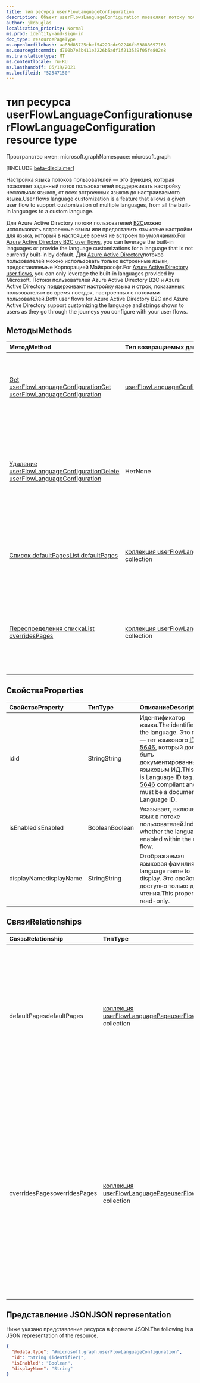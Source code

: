 ```yaml
---
title: тип ресурса userFlowLanguageConfiguration
description: Объект userFlowsLanguageConfiguration позволяет потоку пользователей поддерживать настройку нескольких языков.
author: jkdouglas
localization_priority: Normal
ms.prod: identity-and-sign-in
doc_type: resourcePageType
ms.openlocfilehash: aa83d85725cbef54229cdc92246fb83888697166
ms.sourcegitcommit: d700b7e3b411e3226b5adf1f213539f05fe802e8
ms.translationtype: MT
ms.contentlocale: ru-RU
ms.lasthandoff: 05/19/2021
ms.locfileid: "52547150"
---
```

# <a name="userflowlanguageconfiguration-resource-type"></a><span data-ttu-id="ddbf5-103">тип ресурса userFlowLanguageConfiguration</span><span class="sxs-lookup"><span data-stu-id="ddbf5-103">userFlowLanguageConfiguration resource type</span></span>

<span data-ttu-id="ddbf5-104">Пространство имен: microsoft.graph</span><span class="sxs-lookup"><span data-stu-id="ddbf5-104">Namespace: microsoft.graph</span></span>

[!INCLUDE [beta-disclaimer](../../includes/beta-disclaimer.md)]

<span data-ttu-id="ddbf5-105">Настройка языка потоков пользователей — это функция, которая позволяет заданный поток пользователей поддерживать настройку нескольких языков, от всех встроенных языков до настраиваемого языка.</span><span class="sxs-lookup"><span data-stu-id="ddbf5-105">User flows language customization is a feature that allows a given user flow to support customization of multiple languages, from all the built-in languages to a custom language.</span></span>

<span data-ttu-id="ddbf5-106">Для Azure Active Directory потоки пользователей [B2C](/azure/active-directory-b2c/user-flow-language-customization#supported-languages)можно использовать встроенные языки или предоставить языковые настройки для языка, который в настоящее время не встроен по умолчанию.</span><span class="sxs-lookup"><span data-stu-id="ddbf5-106">For [Azure Active Directory B2C user flows](/azure/active-directory-b2c/user-flow-language-customization#supported-languages), you can leverage the built-in languages or provide the language customizations for a language that is not currently built-in by default.</span></span> <span data-ttu-id="ddbf5-107">Для [Azure Active Directory](/azure/active-directory/external-identities/user-flow-customize-language)потоков пользователей можно использовать только встроенные языки, предоставляемые Корпорацией Майкрософт.</span><span class="sxs-lookup"><span data-stu-id="ddbf5-107">For [Azure Active Directory user flows](/azure/active-directory/external-identities/user-flow-customize-language), you can only leverage the built-in languages provided by Microsoft.</span></span> <span data-ttu-id="ddbf5-108">Потоки пользователей Azure Active Directory B2C и Azure Active Directory поддерживают настройку языка и строк, показанных пользователям во время поездок, настроенных с потоками пользователей.</span><span class="sxs-lookup"><span data-stu-id="ddbf5-108">Both user flows for Azure Active Directory B2C and Azure Active Directory support customizing the language and strings shown to users as they go through the journeys you configure with your user flows.</span></span>

## <a name="methods"></a><span data-ttu-id="ddbf5-109">Методы</span><span class="sxs-lookup"><span data-stu-id="ddbf5-109">Methods</span></span>

|<span data-ttu-id="ddbf5-110">Метод</span><span class="sxs-lookup"><span data-stu-id="ddbf5-110">Method</span></span>|<span data-ttu-id="ddbf5-111">Тип возвращаемых данных</span><span class="sxs-lookup"><span data-stu-id="ddbf5-111">Return type</span></span>|<span data-ttu-id="ddbf5-112">Описание</span><span class="sxs-lookup"><span data-stu-id="ddbf5-112">Description</span></span>|
|:---|:---|:---|
|[<span data-ttu-id="ddbf5-113">Get userFlowLanguageConfiguration</span><span class="sxs-lookup"><span data-stu-id="ddbf5-113">Get userFlowLanguageConfiguration</span></span>](../api/userflowlanguageconfiguration-get.md)|[<span data-ttu-id="ddbf5-114">userFlowLanguageConfiguration</span><span class="sxs-lookup"><span data-stu-id="ddbf5-114">userFlowLanguageConfiguration</span></span>](../resources/userflowlanguageconfiguration.md)|<span data-ttu-id="ddbf5-115">Ознакомьтесь с свойствами и отношениями [объекта userFlowLanguageConfiguration.](../resources/userflowlanguageconfiguration.md)</span><span class="sxs-lookup"><span data-stu-id="ddbf5-115">Read the properties and relationships of a [userFlowLanguageConfiguration](../resources/userflowlanguageconfiguration.md) object.</span></span> <span data-ttu-id="ddbf5-116">Эти объекты представляют язык, доступный в потоке пользователей.</span><span class="sxs-lookup"><span data-stu-id="ddbf5-116">These objects represent a language available in a user flow.</span></span>|
|[<span data-ttu-id="ddbf5-117">Удаление userFlowLanguageConfiguration</span><span class="sxs-lookup"><span data-stu-id="ddbf5-117">Delete userFlowLanguageConfiguration</span></span>](../api/userflowlanguageconfiguration-delete.md)|<span data-ttu-id="ddbf5-118">Нет</span><span class="sxs-lookup"><span data-stu-id="ddbf5-118">None</span></span>|<span data-ttu-id="ddbf5-119">Удаляет настраиваемый [объект userFlowLanguageConfiguration.](../resources/userflowlanguageconfiguration.md)</span><span class="sxs-lookup"><span data-stu-id="ddbf5-119">Deletes a custom [userFlowLanguageConfiguration](../resources/userflowlanguageconfiguration.md) object.</span></span> <span data-ttu-id="ddbf5-120">Эти объекты представляют язык, доступный в потоке пользователей, и из потока пользователей Azure AD B2C можно удалить только настраиваемый язык.</span><span class="sxs-lookup"><span data-stu-id="ddbf5-120">These objects represent a language available in a user flow and only a custom language can be deleted from an Azure AD B2C user flow.</span></span>|
|[<span data-ttu-id="ddbf5-121">Список defaultPages</span><span class="sxs-lookup"><span data-stu-id="ddbf5-121">List defaultPages</span></span>](../api/userflowlanguageconfiguration-list-defaultpages.md)|<span data-ttu-id="ddbf5-122">[коллекция userFlowLanguagePage](../resources/userflowlanguagepage.md)</span><span class="sxs-lookup"><span data-stu-id="ddbf5-122">[userFlowLanguagePage](../resources/userflowlanguagepage.md) collection</span></span>|<span data-ttu-id="ddbf5-123">Получите ресурсы userFlowLanguagePage из свойства навигации defaultPages.</span><span class="sxs-lookup"><span data-stu-id="ddbf5-123">Get the userFlowLanguagePage resources from the defaultPages navigation property.</span></span> <span data-ttu-id="ddbf5-124">Представляет путь пользователя по умолчанию в потоке пользователей.</span><span class="sxs-lookup"><span data-stu-id="ddbf5-124">Represents the default user journey in a user flow.</span></span>|
|[<span data-ttu-id="ddbf5-125">Переопределения списка</span><span class="sxs-lookup"><span data-stu-id="ddbf5-125">List overridesPages</span></span>](../api/userflowlanguageconfiguration-list-overridespages.md)|<span data-ttu-id="ddbf5-126">[коллекция userFlowLanguagePage](../resources/userflowlanguagepage.md)</span><span class="sxs-lookup"><span data-stu-id="ddbf5-126">[userFlowLanguagePage](../resources/userflowlanguagepage.md) collection</span></span>|<span data-ttu-id="ddbf5-127">Получите ресурсы userFlowLanguagePage из свойства навигации overridesPages.</span><span class="sxs-lookup"><span data-stu-id="ddbf5-127">Get the userFlowLanguagePage resources from the overridesPages navigation property.</span></span> <span data-ttu-id="ddbf5-128">Представляет настраиваемый интерфейс для пользовательского путешествия в потоке пользователей.</span><span class="sxs-lookup"><span data-stu-id="ddbf5-128">Represents a custom experience for a user journey in a user flow.</span></span>|

## <a name="properties"></a><span data-ttu-id="ddbf5-129">Свойства</span><span class="sxs-lookup"><span data-stu-id="ddbf5-129">Properties</span></span>

|<span data-ttu-id="ddbf5-130">Свойство</span><span class="sxs-lookup"><span data-stu-id="ddbf5-130">Property</span></span>|<span data-ttu-id="ddbf5-131">Тип</span><span class="sxs-lookup"><span data-stu-id="ddbf5-131">Type</span></span>|<span data-ttu-id="ddbf5-132">Описание</span><span class="sxs-lookup"><span data-stu-id="ddbf5-132">Description</span></span>|
|:---|:---|:---|
|<span data-ttu-id="ddbf5-133">id</span><span class="sxs-lookup"><span data-stu-id="ddbf5-133">id</span></span>|<span data-ttu-id="ddbf5-134">String</span><span class="sxs-lookup"><span data-stu-id="ddbf5-134">String</span></span>|<span data-ttu-id="ddbf5-135">Идентификатор языка.</span><span class="sxs-lookup"><span data-stu-id="ddbf5-135">The identifier of the language.</span></span> <span data-ttu-id="ddbf5-136">Это поле — тег языкового [ID RFC 5646,](https://tools.ietf.org/html/rfc5646) который должен быть документированным языковым ИД.</span><span class="sxs-lookup"><span data-stu-id="ddbf5-136">This field is Language ID tag [RFC 5646](https://tools.ietf.org/html/rfc5646) compliant and must be a documented Language ID.</span></span>|
|<span data-ttu-id="ddbf5-137">isEnabled</span><span class="sxs-lookup"><span data-stu-id="ddbf5-137">isEnabled</span></span>|<span data-ttu-id="ddbf5-138">Boolean</span><span class="sxs-lookup"><span data-stu-id="ddbf5-138">Boolean</span></span>|<span data-ttu-id="ddbf5-139">Указывает, включен ли язык в потоке пользователей.</span><span class="sxs-lookup"><span data-stu-id="ddbf5-139">Indicates whether the language is enabled within the user flow.</span></span>|
|<span data-ttu-id="ddbf5-140">displayName</span><span class="sxs-lookup"><span data-stu-id="ddbf5-140">displayName</span></span>|<span data-ttu-id="ddbf5-141">String</span><span class="sxs-lookup"><span data-stu-id="ddbf5-141">String</span></span>|<span data-ttu-id="ddbf5-142">Отображаемая языковая фамилия.</span><span class="sxs-lookup"><span data-stu-id="ddbf5-142">The language name to display.</span></span> <span data-ttu-id="ddbf5-143">Это свойство доступно только для чтения.</span><span class="sxs-lookup"><span data-stu-id="ddbf5-143">This property is read-only.</span></span>|

## <a name="relationships"></a><span data-ttu-id="ddbf5-144">Связи</span><span class="sxs-lookup"><span data-stu-id="ddbf5-144">Relationships</span></span>

|<span data-ttu-id="ddbf5-145">Связь</span><span class="sxs-lookup"><span data-stu-id="ddbf5-145">Relationship</span></span>|<span data-ttu-id="ddbf5-146">Тип</span><span class="sxs-lookup"><span data-stu-id="ddbf5-146">Type</span></span>|<span data-ttu-id="ddbf5-147">Описание</span><span class="sxs-lookup"><span data-stu-id="ddbf5-147">Description</span></span>|
|:---|:---|:---|
|<span data-ttu-id="ddbf5-148">defaultPages</span><span class="sxs-lookup"><span data-stu-id="ddbf5-148">defaultPages</span></span>|<span data-ttu-id="ddbf5-149">[коллекция userFlowLanguagePage](../resources/userflowlanguagepage.md)</span><span class="sxs-lookup"><span data-stu-id="ddbf5-149">[userFlowLanguagePage](../resources/userflowlanguagepage.md) collection</span></span>|<span data-ttu-id="ddbf5-150">Коллекция страниц с контентом по умолчанию, отображаемым в потоке пользователей для указанного языка.</span><span class="sxs-lookup"><span data-stu-id="ddbf5-150">Collection of pages with the default content to display in a user flow for a specified language.</span></span> <span data-ttu-id="ddbf5-151">Эта коллекция не позволяет вносить какие-либо изменения.</span><span class="sxs-lookup"><span data-stu-id="ddbf5-151">This collection does not allow any kind of modification.</span></span>|
|<span data-ttu-id="ddbf5-152">overridesPages</span><span class="sxs-lookup"><span data-stu-id="ddbf5-152">overridesPages</span></span>|<span data-ttu-id="ddbf5-153">[коллекция userFlowLanguagePage](../resources/userflowlanguagepage.md)</span><span class="sxs-lookup"><span data-stu-id="ddbf5-153">[userFlowLanguagePage](../resources/userflowlanguagepage.md) collection</span></span>|<span data-ttu-id="ddbf5-154">Коллекция страниц с переопределениями сообщений для отображения в потоке пользователей для указанного языка.</span><span class="sxs-lookup"><span data-stu-id="ddbf5-154">Collection of pages with the overrides messages to display in a user flow for a specified language.</span></span> <span data-ttu-id="ddbf5-155">Эта коллекция позволяет изменять только содержимое страницы, любые другие изменения не допускаются (создание или удаление страниц).</span><span class="sxs-lookup"><span data-stu-id="ddbf5-155">This collection only allows to modify the content of the page, any other modification is not allowed (creation or deletion of pages).</span></span>|

## <a name="json-representation"></a><span data-ttu-id="ddbf5-156">Представление JSON</span><span class="sxs-lookup"><span data-stu-id="ddbf5-156">JSON representation</span></span>

<span data-ttu-id="ddbf5-157">Ниже указано представление ресурса в формате JSON.</span><span class="sxs-lookup"><span data-stu-id="ddbf5-157">The following is a JSON representation of the resource.</span></span>
<!-- {
  "blockType": "resource",
  "keyProperty": "id",
  "@odata.type": "microsoft.graph.userFlowLanguageConfiguration",
  "openType": false
}
-->

``` json
{
  "@odata.type": "#microsoft.graph.userFlowLanguageConfiguration",
  "id": "String (identifier)",
  "isEnabled": "Boolean",
  "displayName": "String"
}
```
